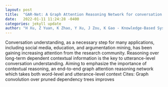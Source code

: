 ```yaml
---
layout: post
title:  "GAR-Net: A Graph Attention Reasoning Network for conversation understanding"
date:   2022-01-11 11:24:28 -0400
categories: jekyll update
author: "H Xu, Z Yuan, K Zhao, Y Xu, J Zou, K Gao - Knowledge-Based Systems, 2022"
---
```

Conversation understanding, as a necessary step for many applications, including social media, education, and argumentation mining, has been gaining increasing attention from the research community. Reasoning over long-term dependent contextual information is the key to utterance-level conversation understanding. Aiming to emphasize the importance of contextual reasoning, an end-to-end graph attention reasoning network which takes both word-level and utterance-level context Cites: Graph convolution over pruned dependency trees improves